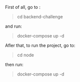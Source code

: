 First of all, go to :

> cd backend-challenge

and run:

> docker-compose up -d

Afler that, to run the project, go to:

> cd node

then run:

> docker-compose up -d
